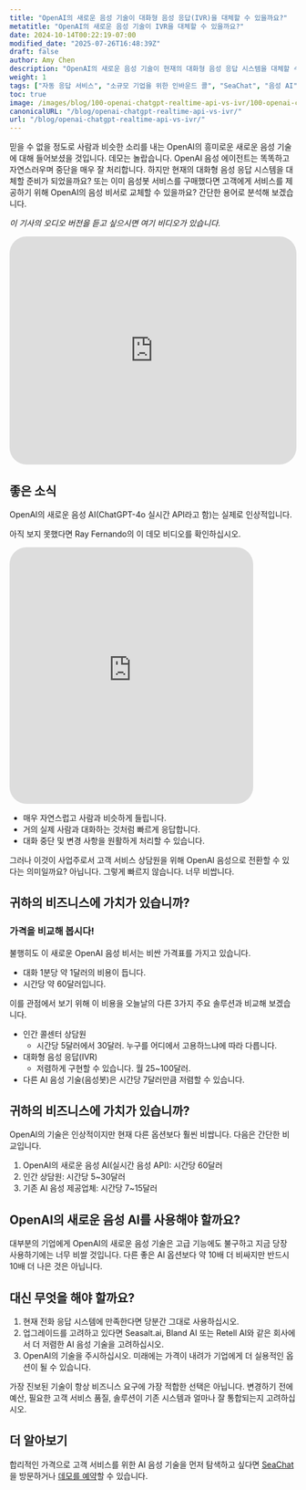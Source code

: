 ```yaml
---
title: "OpenAI의 새로운 음성 기술이 대화형 음성 응답(IVR)을 대체할 수 있을까요?"
metatitle: "OpenAI의 새로운 음성 기술이 IVR을 대체할 수 있을까요?"
date: 2024-10-14T00:22:19-07:00
modified_date: "2025-07-26T16:48:39Z"
draft: false
author: Amy Chen
description: "OpenAI의 새로운 음성 기술이 현재의 대화형 음성 응답 시스템을 대체할 수 있는지 알아보세요."
weight: 1
tags: ["자동 응답 서비스", "소규모 기업을 위한 인바운드 콜", "SeaChat", "음성 AI"]
toc: true
image: /images/blog/100-openai-chatgpt-realtime-api-vs-ivr/100-openai-chatgpt-realtime-api-vs-ivr.png
canonicalURL: "/blog/openai-chatgpt-realtime-api-vs-ivr/"
url: "/blog/openai-chatgpt-realtime-api-vs-ivr/"
---
```


믿을 수 없을 정도로 사람과 비슷한 소리를 내는 OpenAI의 흥미로운 새로운 음성 기술에 대해 들어보셨을 것입니다. 데모는 놀랍습니다. OpenAI 음성 에이전트는 똑똑하고 자연스러우며 중단을 매우 잘 처리합니다. 하지만 현재의 대화형 음성 응답 시스템을 대체할 준비가 되었을까요? 또는 이미 음성봇 서비스를 구매했다면 고객에게 서비스를 제공하기 위해 OpenAI의 음성 비서로 교체할 수 있을까요? 간단한 용어로 분석해 보겠습니다.

*이 기사의 오디오 버전을 듣고 싶으시면 여기 비디오가 있습니다.*

<iframe width="100%" height="400" src="https://www.youtube.com/embed/?v=DgX6F711ceA&list=PL8K7_LTqly46agqJW2quG5Vsylt5os1Al" title="YouTube video player" frameborder="0" allow="accelerometer; autoplay; clipboard-write; encrypted-media; gyroscope; picture-in-picture" allowfullscreen style="border-radius: 30px;"></iframe>

## 좋은 소식

OpenAI의 새로운 음성 AI(ChatGPT-4o 실시간 API라고 함)는 실제로 인상적입니다.

아직 보지 못했다면 Ray Fernando의 이 데모 비디오를 확인하십시오.

<iframe width="85%" height="450px" src="https://www.youtube.com/embed/M8-bsaaLLyg" title="Live: OpenAI 2024 Realtime Voice API Demo - Dev Day Exclusive" frameborder="0" allow="accelerometer; autoplay; clipboard-write; encrypted-media; gyroscope; picture-in-picture" allowfullscreen style="border-radius: 30px;"></iframe>

- 매우 자연스럽고 사람과 비슷하게 들립니다.
- 거의 실제 사람과 대화하는 것처럼 빠르게 응답합니다.
- 대화 중단 및 변경 사항을 원활하게 처리할 수 있습니다.

그러나 이것이 사업주로서 고객 서비스 상담원을 위해 OpenAI 음성으로 전환할 수 있다는 의미일까요? 아닙니다. 그렇게 빠르지 않습니다. 너무 비쌉니다.

## 귀하의 비즈니스에 가치가 있습니까?
### 가격을 비교해 봅시다!

불행히도 이 새로운 OpenAI 음성 비서는 비싼 가격표를 가지고 있습니다.

- 대화 1분당 약 1달러의 비용이 듭니다.
- 시간당 약 60달러입니다.

이를 관점에서 보기 위해 이 비용을 오늘날의 다른 3가지 주요 솔루션과 비교해 보겠습니다.

- 인간 콜센터 상담원
  - 시간당 5달러에서 30달러. 누구를 어디에서 고용하느냐에 따라 다릅니다.
- 대화형 음성 응답(IVR)
  - 저렴하게 구현할 수 있습니다. 월 25~100달러.
- 다른 AI 음성 기술(음성봇)은 시간당 7달러만큼 저렴할 수 있습니다.

## 귀하의 비즈니스에 가치가 있습니까?

OpenAI의 기술은 인상적이지만 현재 다른 옵션보다 훨씬 비쌉니다. 다음은 간단한 비교입니다.

1. OpenAI의 새로운 음성 AI(실시간 음성 API): 시간당 60달러
2. 인간 상담원: 시간당 5~30달러
3. 기존 AI 음성 제공업체: 시간당 7~15달러

## OpenAI의 새로운 음성 AI를 사용해야 할까요?

대부분의 기업에게 OpenAI의 새로운 음성 기술은 고급 기능에도 불구하고 지금 당장 사용하기에는 너무 비쌀 것입니다. 다른 좋은 AI 옵션보다 약 10배 더 비싸지만 반드시 10배 더 나은 것은 아닙니다.

## 대신 무엇을 해야 할까요?

1. 현재 전화 응답 시스템에 만족한다면 당분간 그대로 사용하십시오.
2. 업그레이드를 고려하고 있다면 Seasalt.ai, Bland AI 또는 Retell AI와 같은 회사에서 더 저렴한 AI 음성 기술을 고려하십시오.
3. OpenAI의 기술을 주시하십시오. 미래에는 가격이 내려가 기업에게 더 실용적인 옵션이 될 수 있습니다.

가장 진보된 기술이 항상 비즈니스 요구에 가장 적합한 선택은 아닙니다. 변경하기 전에 예산, 필요한 고객 서비스 품질, 솔루션이 기존 시스템과 얼마나 잘 통합되는지 고려하십시오.

## 더 알아보기
합리적인 가격으로 고객 서비스를 위한 AI 음성 기술을 먼저 탐색하고 싶다면 [SeaChat](https://chat.seasalt.ai/?utm_source=blog/)을 방문하거나 [데모를 예약](https://meetings.hubspot.com/seasalt-ai/seasalt-meeting)할 수 있습니다.
